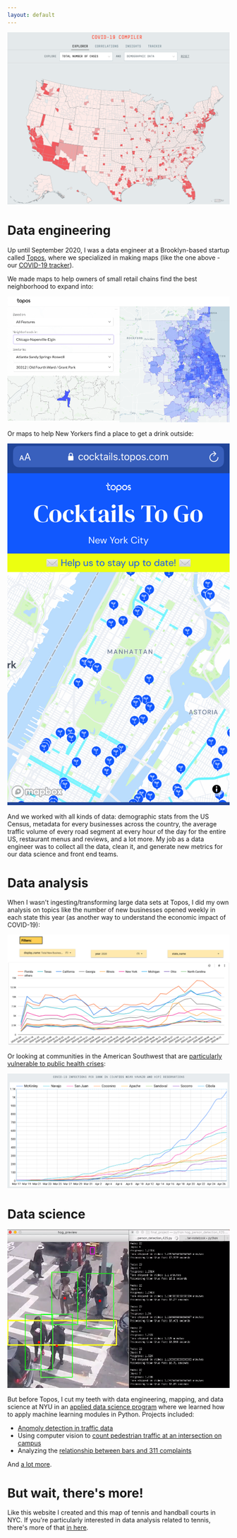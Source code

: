```yaml
---
layout: default
---
```


![COVID-19 Tracker](https://github.com/seeess1/seeess1.github.io/raw/master/assets/images/covid.png)

# Data engineering

Up until September 2020, I was a data engineer at a Brooklyn-based startup called [Topos](https://topos.com/), where we specialized in making maps (like the one above - our [COVID-19 tracker](https://covid19.topos.com/)). 

We made maps to help owners of small retail chains find the best neighborhood to expand into:

![Neighborhoods in Chicago similar to Grant Park in Atlanta](https://github.com/seeess1/seeess1.github.io/raw/master/assets/images/atlanta-chicago.png)

Or maps to help New Yorkers find a place to get a drink outside:

![NYC cocktail map](https://github.com/seeess1/seeess1.github.io/raw/master/assets/images/cocktails.jpg)

And we worked with all kinds of data: demographic stats from the US Census, metadata for every businesses across the country, the average traffic volume of every road segment at every hour of the day for the entire US, restaurant menus and reviews, and a lot more. My job as a data engineer was to collect all the data, clean it, and generate new metrics for our data science and front end teams.

# Data analysis

When I wasn't ingesting/transforming large data sets at Topos, I did my own analysis on topics like the number of new businesses opened weekly in each state this year (as another way to understand the economic impact of COVID-19):

![New business filings](https://github.com/seeess1/seeess1.github.io/raw/master/assets/images/new-biz.png)

Or looking at communities in the American Southwest that are [particularly vulnerable to public health crises](https://medium.com/topos-ai/high-covid-19-vulnerability-seen-in-and-near-navajo-nation-and-hopi-reservation-in-arizona-edba321699cb):

![COVID-19 cases in the American Southwest](https://github.com/seeess1/seeess1.github.io/raw/master/assets/images/reservations.png)

# Data science

![Computer vision](https://github.com/seeess1/seeess1.github.io/raw/master/assets/images/pedestrians.png)

But before Topos, I cut my teeth with data engineering, mapping, and data science at NYU in an [applied data science program](https://cusp.nyu.edu/) where we learned how to apply machine learning modules in Python. Projects included: 
* [Anomoly detection in traffic data](https://github.com/seeess1/machineLearning/blob/master/anomalies_traffic_health.ipynb)
* Using computer vision to [count pedestrian traffic at an intersection on campus](https://github.com/seeess1/pedestrian_cv)
* Analyzing the [relationship between bars and 311 complaints](https://github.com/seeess1/publicDrunkenness/blob/master/public_drunkenness.ipynb)

And [a lot more](https://github.com/seeess1/machineLearning).

# But wait, there's more!

Like this website I created and this map of tennis and handball courts in NYC. If you're particularly interested in data analysis related to tennis, there's more of that [in here](./pages/tennis.md).